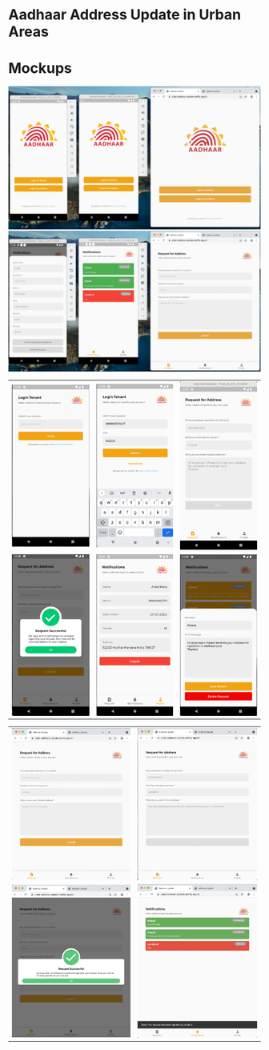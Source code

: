 # Aadhaar Address Update in Urban Areas

# Mockups
<img src="./mockups/01.png">
<td><img src="./mockups/12.png"></td>

<table>
    <tr>
        <td><img src="./mockups/02.png"></td>
        <td><img src="./mockups/03.png"></td>
        <td><img src="./mockups/06.png"></td>
    </tr>
    <tr>
        <td><img src="./mockups/05.png"></td>
        <td><img src="./mockups/07.png"></td>
        <td><img src="./mockups/11.png"></td>
    </tr>
</table>
<table>
    <tr>
        <td><img src="./mockups/08.png"></td>
        <td><img src="./mockups/09.png"></td>
    </tr>
    <tr>
        <td><img src="./mockups/10.png"></td>
        <td><img src="./mockups/13.png"></td>
    </tr>
</table>
